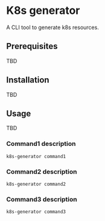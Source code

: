 # K8s generator
A CLI tool to generate k8s resources.

## Prerequisites
TBD

## Installation
TBD

## Usage
TBD

### Command1 description
`k8s-generator command1`

### Command2 description
`k8s-generator command2`

### Command3 description
`k8s-generator command3`